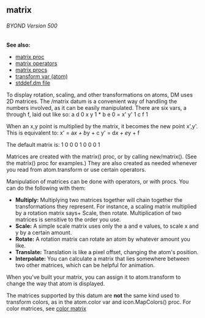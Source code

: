 ## matrix 
###### BYOND Version 500
**See also:**
+   [matrix proc](/ref/proc/matrix.md) 
+   [matrix operators](/ref/matrix/operators.md) 
+   [matrix procs](/ref/matrix/proc.md) 
+   [transform var (atom)](/ref/atom/var/transform.md) 
+   [stddef.dm file](/ref/%7B%7Bappendix%7D%7D/stddef%2edm.md) 


To display rotation, scaling, and other transformations on
atoms, DM uses 2D matrices. The /matrix datum is a convenient way of
handling the numbers involved, as it can be easily manipulated. There
are six vars, a through f, laid out like so:
              a d 0
    x y 1  *  b e 0  =  x' y' 1
              c f 1


When an x,y point is multiplied by the matrix, it becomes the
new point x\',y\'. This is equivalent to:
    x' = a*x + b*y + c
    y' = d*x + e*y + f


The default matrix is:
    1 0 0
    0 1 0
    0 0 1


Matrices are created with the matrix() proc, or by calling
new/matrix(). (See the matrix() proc for examples.) They are also
created as needed whenever you read from atom.transform or use certain
operators. 

Manipulation of matrices can be done with operators,
or with procs. You can do the following with them:
-   **Multiply:** Multiplying two matrices together will chain together
    the transformations they represent. For instance, a scaling matrix
    multiplied by a rotation matrix says+ Scale, then rotate.
    Multiplication of two matrices is sensitive to the order you use.
-   **Scale:** A simple scale matrix uses only the a and e values, to
    scale x and y by a certain amount.
-   **Rotate:** A rotation matrix can rotate an atom by whatever amount
    you like.
-   **Translate:** Translation is like a pixel offset, changing the
    atom\'s position.
-   **Interpolate:** You can calculate a matrix that lies somewhere
    between two other matrices, which can be helpful for animation.


When you\'ve built your matrix, you can assign it to
atom.transform to change the way that atom is displayed. 

The
matrices supported by this datum are **not** the same kind used to
transform colors, as in the atom.color var and icon.MapColors() proc.
For color matrices, see [color matrix](/ref/%7Bnotes%7D/color-matrix.md) 